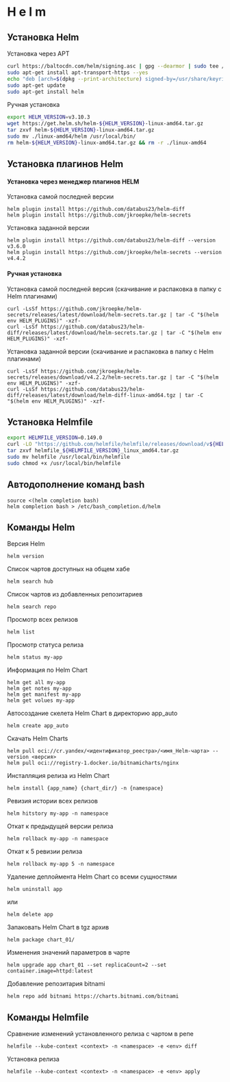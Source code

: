 # H e l m



## Установка Helm
Установка через APT
```bash
curl https://baltocdn.com/helm/signing.asc | gpg --dearmor | sudo tee /usr/share/keyrings/helm.gpg > /dev/null
sudo apt-get install apt-transport-https --yes
echo "deb [arch=$(dpkg --print-architecture) signed-by=/usr/share/keyrings/helm.gpg] https://baltocdn.com/helm/stable/debian/ all main" | sudo tee /etc/apt/sources.list.d/helm-stable-debian.list
sudo apt-get update
sudo apt-get install helm
```
Ручная установка
```bash
export HELM_VERSION=v3.10.3
wget https://get.helm.sh/helm-${HELM_VERSION}-linux-amd64.tar.gz
tar zxvf helm-${HELM_VERSION}-linux-amd64.tar.gz
sudo mv ./linux-amd64/helm /usr/local/bin/
rm helm-${HELM_VERSION}-linux-amd64.tar.gz && rm -r ./linux-amd64
```


## Установка плагинов Helm
#### Установка через менеджер плагинов HELM
Установка самой последней версии
```
helm plugin install https://github.com/databus23/helm-diff
helm plugin install https://github.com/jkroepke/helm-secrets
```
Установка заданной версии
```
helm plugin install https://github.com/databus23/helm-diff --version v3.6.0
helm plugin install https://github.com/jkroepke/helm-secrets --version v4.4.2
```
#### Ручная установка
Установка самой последней версия (скачивание и распаковка в папку с Helm плагинами)
```
curl -LsSf https://github.com/jkroepke/helm-secrets/releases/latest/download/helm-secrets.tar.gz | tar -C "$(helm env HELM_PLUGINS)" -xzf-
curl -LsSf https://github.com/databus23/helm-diff/releases/latest/download/helm-secrets.tar.gz | tar -C "$(helm env HELM_PLUGINS)" -xzf-
```
Установка заданной версии (скачивание и распаковка в папку с Helm плагинами)
```
curl -LsSf https://github.com/jkroepke/helm-secrets/releases/download/v4.2.2/helm-secrets.tar.gz | tar -C "$(helm env HELM_PLUGINS)" -xzf-
curl -LsSf https://github.com/databus23/helm-diff/releases/latest/download/helm-diff-linux-amd64.tgz | tar -C "$(helm env HELM_PLUGINS)" -xzf-
```


## Установка Helmfile
```bash
export HELMFILE_VERSION=0.149.0
curl -LO "https://github.com/helmfile/helmfile/releases/download/v${HELMFILE_VERSION}/helmfile_${HELMFILE_VERSION}_linux_amd64.tar.gz"
tar zxvf helmfile_${HELMFILE_VERSION}_linux_amd64.tar.gz
sudo mv helmfile /usr/local/bin/helmfile
sudo chmod +x /usr/local/bin/helmfile
```

## Автодополнение команд bash
```
source <(helm completion bash)
helm completion bash > /etc/bash_completion.d/helm
```

## Команды Helm
Версия Helm
```
helm version 
```
Список чартов доступных на общем хабе
```
helm search hub
```
Список чартов из добавленных репозитариев
```
helm search repo
```
Просмотр всех релизов 
```
helm list
```
Просмотр статуса релиза
```
helm status my-app
```
Информация по Helm Chart
```
helm get all my-app
helm get notes my-app
helm get manifest my-app
helm get volues my-app
```
Автосоздание скелета Helm Chart в директорию app_auto
```
helm create app_auto
```
Скачать Helm Charts 
```
helm pull oci://cr.yandex/<идентификатор_реестра>/<имя_Helm-чарта> --version <версия>
helm pull oci://registry-1.docker.io/bitnamicharts/nginx
```
Инсталляция релиза из Helm Chart
```
helm install {app_name} {chart_dir/} -n {namespace}
```
Ревизия истории всех релизов
```
helm hitstory my-app -n namespace
```
Откат к предыдущей версии релиза
```
helm rollback my-app -n namespace
```
Откат к 5 ревизии релиза
```
helm rollback my-app 5 -n namespace
```
Удаление деплоймента Helm Chart со всеми сущностями 
```
helm uninstall app
```
или
```
helm delete app
```
Запаковать Helm Chart в tgz архив
```
helm package chart_01/
```
Изменения значений параметров в чарте
```
helm upgrade app chart_01 --set replicaCount=2 --set container.image=httpd:latest
```
Добавление репозитария bitnami
```
helm repo add bitnami https://charts.bitnami.com/bitnami
```

## Команды Helmfile
Сравнение изменений установленного релиза с чартом в репе
```
helmfile --kube-context <context> -n <namespace> -e <env> diff
```
Установка релиза
```
helmfile --kube-context <context> -n <namespace> -e <env> apply
```





